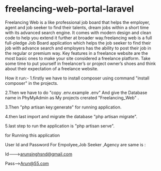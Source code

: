 # freelancing-web-portal-laravel
Freelancing Web is a like professional job board that helps the employer, agent and job seeker to find their talents, dream jobs within a short time with its advanced search engine. It comes with modern design and clean code to help you extend it further at broader way.freelancing web is a full full-pledge Job Board application which helps the job seeker to find their job with advance search and employers has the ability to post their job in the regular or premium way. Key features in a freelance website are the most basic ones to make your site considered a freelance platform. Take some time to put yourself in freelancer’s or project owner’s shoes and think about their expectation of a freelance website.


How it run:-
1.firstly we have to install composer using command "install composer"  in the projects.

2.Then we have to do "copy .env.example .env" And give the Database name in PhyMyAdmin as My projects crerated
"Freelancing_Web" .

3.Then "php artisan key:generate" for running application.

4.then last import and migrate the database "php artisan migrate".

5.last step to run the application is "php artisan serve".


for Running this application

User Id and Password For Empolyee,Job Seeker ,Agency are same is :

Id--->arunsinghsnd@gmail.com

Pass-->Arun@55.com
